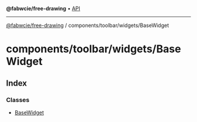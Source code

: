 **@fabwcie/free-drawing** • [API](../../../../README.md)

***

[@fabwcie/free-drawing](../../../../README.md) / components/toolbar/widgets/BaseWidget

# components/toolbar/widgets/BaseWidget

## Index

### Classes

- [BaseWidget](classes/BaseWidget.md)
